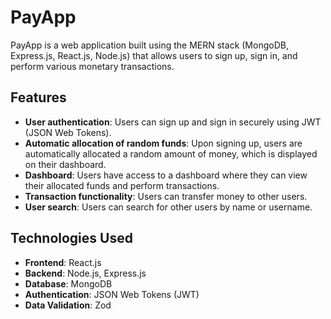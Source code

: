 # PayApp

PayApp is a web application built using the MERN stack (MongoDB, Express.js, React.js, Node.js) that allows users to sign up, sign in, and perform various monetary transactions.

## Features

- **User authentication**: Users can sign up and sign in securely using JWT (JSON Web Tokens).
- **Automatic allocation of random funds**: Upon signing up, users are automatically allocated a random amount of money, which is displayed on their dashboard.
- **Dashboard**: Users have access to a dashboard where they can view their allocated funds and perform transactions.
- **Transaction functionality**: Users can transfer money to other users.
- **User search**: Users can search for other users by name or username.

## Technologies Used

- **Frontend**: React.js
- **Backend**: Node.js, Express.js
- **Database**: MongoDB
- **Authentication**: JSON Web Tokens (JWT)
- **Data Validation**: Zod
